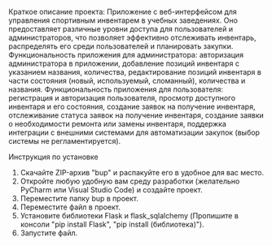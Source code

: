Краткое описание проекта: Приложение с веб-интерфейсом для управления спортивным инвентарем в учебных заведениях. Оно предоставляет различные уровни доступа для пользователей и администраторов, что позволяет эффективно отслеживать 
инвентарь, распределять его среди пользователей и планировать закупки. Функциональность приложения для администратора: авторизация администратора в приложении, добавление позиций инвентаря с указанием названия, количества, редактирование 
позиций инвентаря в части состояния (новый, используемый, сломанный), количества и названия. Функциональность приложения для пользователя: регистрация и авторизация пользователя, просмотр доступного инвентаря и его состояния, создание 
заявок на получение инвентаря, отслеживание статуса заявок на получение инвентаря, создание заявки о необходимости ремонта или замены инвентаря, поддержка интеграции с внешними системами для автоматизации закупок (выбор системы не 
регламентируется).

Инструкция по установке
  1. Скачайте ZIP-архив "bup" и распакуйте его в удобное для вас место.
  2. Откройте любую удобную вам среду разработки (желательно PyCharm или Visual Studio Code) и создайте проект.
  3. Переместите папку bup в проект.
  4. Переместите файл в проект.
  5. Установите библиотеки Flask и flask_sqlalchemy (Пропишите в консоли "pip install Flask", "pip install (библиотека)").
  6. Запустите файл.
